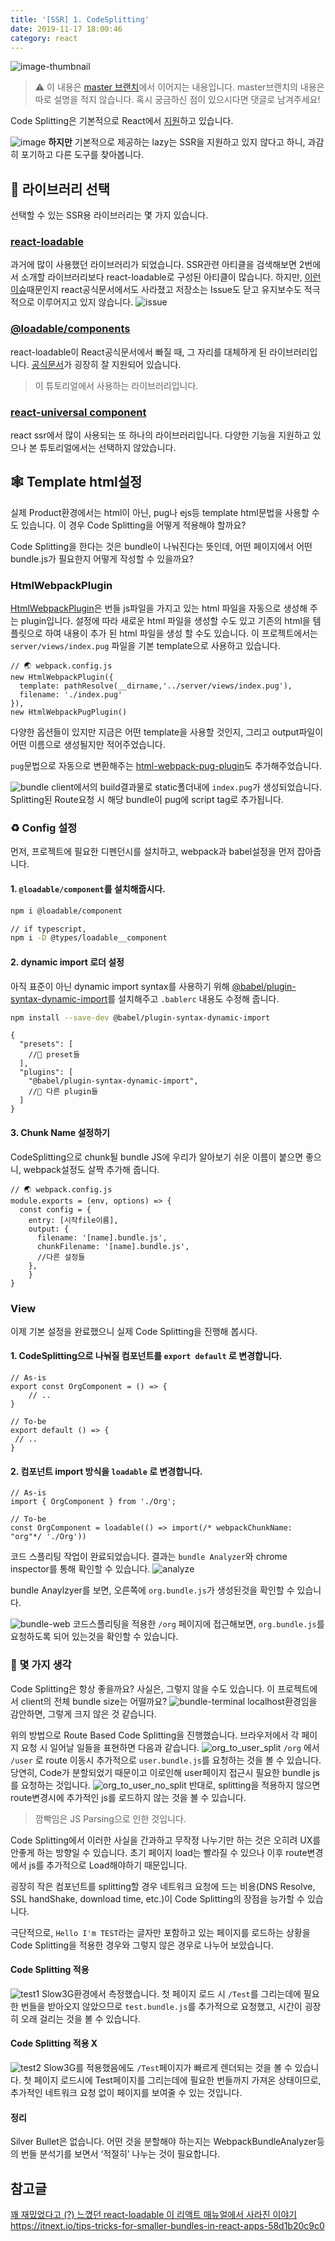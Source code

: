 ```yaml
---
title: '[SSR] 1. CodeSplitting'
date: 2019-11-17 18:00:46
category: react
---
```


![image-thumbnail](./images/thumbnail.png)
> ⚠️ 이 내용은 [master 브랜치](https://github.com/soYoung210/react-ssr-code-splitting)에서 이어지는 내용입니다. master브랜치의 내용은 따로 설명을 적지 않습니다. 혹시 궁금하신 점이 있으시다면 댓글로 남겨주세요! 

Code Splitting은 기본적으로 React에서 [지원](https://reactjs.org/docs/code-splitting.html)하고 있습니다.

![image](./images/react-lazy.png)
 **하지만** 기본적으로 제공하는 lazy는 SSR을 지원하고 있지 않다고 하니, 과감히 포기하고 다른 도구를 찾아봅니다. 

## 📝 라이브러리 선택

선택할 수 있는 SSR용 라이브러리는 몇 가지 있습니다.

### [react-loadable](https://github.com/jamiebuilds/react-loadable)

과거에 많이 사용했던 라이브러리가 되었습니다. SSR관련 아티클을 검색해보면 2번에서 소개할 라이브러리보다 react-loadable로 구성된 아티클이 많습니다. 
하지만, [이런 이슈](https://velog.io/@velopert/nomore-react-loadable)때문인지 react공식문서에서도 사라졌고 저장소는 Issue도 닫고 유지보수도 적극적으로 이루어지고 있지 않습니다. 
![issue](./images/react-loadable-issue.png)

### [@loadable/components](https://github.com/smooth-code/loadable-components)

react-loadable이 React공식문서에서 빠질 때, 그 자리를 대체하게 된 라이브러리입니다.
[공식문서](https://www.smooth-code.com/open-source/loadable-components/docs/getting-started/)가 굉장히 잘 지원되어 있습니다.
> 이 튜토리얼에서 사용하는 라이브러리입니다.

### [react-universal component](https://github.com/faceyspacey/react-universal-component)

react ssr에서 많이 사용되는 또 하나의 라이브러리입니다. 다양한 기능을 지원하고 있으나 본 튜토리얼에서는 선택하지 않았습니다. 

## 🕸 Template html설정

실제 Product환경에서는 html이 아닌, pug나 ejs등 template html문법을 사용할 수 도 있습니다. 이 경우 Code Splitting을 어떻게 적용해야 할까요?

Code Splitting을 한다는 것은 bundle이 나눠진다는 뜻인데, 어떤 페이지에서 어떤 bundle.js가 필요한지 어떻게 작성할 수 있을까요?  

### HtmlWebpackPlugin
[HtmlWebpackPlugin](https://webpack.js.org/plugins/html-webpack-plugin/)은 번들 js파일을 가지고 있는 html 파일을 자동으로 생성해 주는 plugin입니다. 설정에 따라 새로운 html 파일을 생성할 수도 있고 기존의 html을 템플릿으로 하여 내용이 추가 된 html 파일을 생성 할 수도 있습니다.
이 프로젝트에서는 `server/views/index.pug` 파일을 기본 template으로 사용하고 있습니다. 
```js{3,6}
// 🌏 webpack.config.js
new HtmlWebpackPlugin({
  template: pathResolve(__dirname,'../server/views/index.pug'),
  filename: './index.pug'
}),
new HtmlWebpackPugPlugin()
```
다양한 옵션들이 있지만 지금은 어떤 template을 사용할 것인지, 그리고 output파일이 어떤 이름으로 생성될지만 적어주었습니다.

`pug`문법으로 자동으로 변환해주는 [html-webpack-pug-plugin](https://www.npmjs.com/package/html-webpack-pug-plugin)도 추가해주었습니다.

![bundle](./images/bundle-result.png)
client에서의 build결과물로 static폴더내에 `index.pug`가 생성되었습니다. Splitting된 Route요청 시 해당 bundle이 pug에 script tag로 추가됩니다. 

### ♻️ Config 설정


먼저, 프로젝트에 필요한 디펜던시를 설치하고, webpack과 babel설정을 먼저 잡아줍니다.

#### 1. `@loadable/component`를 설치해줍시다. 
```bash
npm i @loadable/component

// if typescript,
npm i -D @types/loadable__component
```

#### 2. dynamic import 로더 설정 
아직 표준이 아닌 dynamic import syntax를 사용하기 위해 [@babel/plugin-syntax-dynamic-import](https://www.npmjs.com/package/@babel/plugin-syntax-dynamic-import)를 설치해주고 `.bablerc` 내용도 수정해 줍니다. 
```bash
npm install --save-dev @babel/plugin-syntax-dynamic-import
```
```js{6}
{
  "presets": [
    //🍱 preset들 
  ],
  "plugins": [
    "@babel/plugin-syntax-dynamic-import",
    //🥟 다른 plugin들
  ]
}
```

#### 3. Chunk Name 설정하기
CodeSplitting으로 chunk될 bundle JS에 우리가 알아보기 쉬운 이름이 붙으면 좋으니, webpack설정도 살짝 추가해 줍니다. 
```js{7}
// 🌏 webpack.config.js
module.exports = (env, options) => {
  const config = {
    entry: [시작file이름],
    output: {
      filename: '[name].bundle.js',
      chunkFilename: '[name].bundle.js',
      //다른 설정들
    },
	}
}
```

### View 
이제 기본 설정을 완료했으니 실제 Code Splitting을 진행해 봅시다.

#### 1. CodeSplitting으로 나눠질 컴포넌트를 `export default` 로 변경합니다. 
```tsx
// As-is
export const OrgComponent = () => {
	// ..
}

// To-be
export default () => {
 // ..
}
```

#### 2. 컴포넌트 import 방식을  `loadable` 로 변경합니다. 
```tsx
// As-is
import { OrgComponent } from './Org';

// To-be
const OrgComponent = loadable(() => import(/* webpackChunkName: "org"*/ './Org'))
```

코드 스플리팅 작업이 완료되었습니다. 결과는 `bundle Analyzer`와 chrome inspector를 통해 확인할 수 있습니다. 
![analyze](./images/analyze.png)

bundle Anaylzyer를 보면, 오른쪽에 `org.bundle.js`가 생성된것을 확인할 수 있습니다. 

 
![bundle-web](./images/org-network.png)
코드스플리팅을 적용한 `/org` 페이지에 접근해보면,  `org.bundle.js`를 요청하도록 되어 있는것을 확인할 수 있습니다. 

### 🤔 몇 가지 생각 
Code Splitting은 항상 좋을까요? 사실은, 그렇지 않을 수도 있습니다. 
이 프로젝트에서 client의 전체 bundle size는 어떨까요?
![bundle-terminal](./images/bundle-result.png)
localhost환경임을 감안하면, 그렇게 크지 않은 것 같습니다. 

위의 방법으로 Route Based Code Splitting을 진행했습니다. 브라우저에서 각 페이지 요청 시 일어날 일들을 표현하면 다음과 같습니다. 
![org_to_user_split](./images/org_to_user_split.gif)
`/org` 에서 `/user` 로 route 이동시 추가적으로 `user.bundle.js`를 요청하는 것을 볼 수 있습니다. 당연히, Code가 분할되었기 때문이고 이로인해 user페이지 접근시 필요한 bundle js를 요청하는 것입니다. 
![org_to_user_no_split](./images/org_to_user_no_split.gif)
반대로, splitting을 적용하지 않으면 route변경시에 추가적인 js를 로드하지 않는 것을 볼 수 있습니다.
> 깜빡임은 JS Parsing으로 인한 것입니다. 


Code Splitting에서 이러한 사실을 간과하고 무작정 나누기만 하는 것은 오히려 UX를 안좋게 하는 방향일 수 있습니다. 초기 페이지 load는 빨라질 수 있으나 이후 route변경에서 js를 추가적으로 Load해야하기 때문입니다. 

굉장히 작은 컴포넌트를 splitting할 경우 네트워크 요청에 드는 비용(DNS Resolve, SSL handShake, download time, etc.)이 Code Splitting의 장점을 능가할 수 있습니다. 

극단적으로, `Hello I'm TEST`라는 글자만 포함하고 있는 페이지를 로드하는 상황을 Code Splitting을 적용한 경우와 그렇지 않은 경우로 나누어 보았습니다.

#### Code Splitting 적용
![test1](./images/test1.gif)
Slow3G환경에서 측정했습니다. 첫 페이지 로드 시 `/Test`를 그리는데에 필요한 번들을 받아오지 않았으므로 `test.bundle.js`를 추가적으로 요청했고, 시간이 굉장히 오래 걸리는 것을 볼 수 있습니다.

#### Code Splitting 적용 X
![test2](./images/test2.gif)
Slow3G를 적용했음에도 `/Test`페이지가 빠르게 렌더되는 것을 볼 수 있습니다. 첫 페이지 로드시에 Test페이지를 그리는데에 필요한 번들까지 가져온 상태이므로, 추가적인 네트워크 요청 없이 페이지를 보여줄 수 있는 것입니다. 

#### 정리
Silver Bullet은 없습니다. 어떤 것을 분할해야 하는지는 WebpackBundleAnalyzer등의 번들 분석기를 보면서 ‘적절히’ 나누는 것이 필요합니다. 

## 참고글 
[꽤 재밌었다고 (?) 느꼈던 react-loadable 이 리액트 매뉴얼에서 사라진 이야기](https://velog.io/@velopert/nomore-react-loadable)
https://itnext.io/tips-tricks-for-smaller-bundles-in-react-apps-58d1b20c9c0
